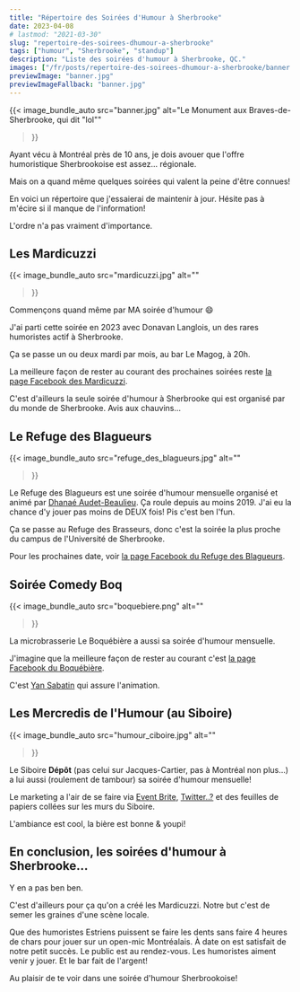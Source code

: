 ```yaml
---
title: "Répertoire des Soirées d'Humour à Sherbrooke"
date: 2023-04-08
# lastmod: "2021-03-30"
slug: "repertoire-des-soirees-dhumour-a-sherbrooke"
tags: ["humour", "Sherbrooke", "standup"]
description: "Liste des soirées d'humour à Sherbrooke, QC."
images: ["/fr/posts/repertoire-des-soirees-dhumour-a-sherbrooke/banner.jpg"]
previewImage: "banner.jpg"
previewImageFallback: "banner.jpg"
---
```


{{< image_bundle_auto
  src="banner.jpg"
  alt="Le Monument aux Braves-de-Sherbrooke, qui dit \"lol\""
>}}

Ayant vécu à Montréal près de 10 ans, 
je dois avouer que l'offre humoristique Sherbrookoise est assez... régionale.

Mais on a quand même quelques soirées qui valent la peine d'être connues!

En voici un répertoire que j'essaierai de maintenir à jour.
Hésite pas à m'écire si il manque de l'information!

L'ordre n'a pas vraiment d'importance.

## Les Mardicuzzi

{{< image_bundle_auto
  src="mardicuzzi.jpg"
  alt=""
>}}

Commençons quand même par MA soirée d'humour 😄

J'ai parti cette soirée en 2023 avec Donavan Langlois, un des rares humoristes actif à Sherbrooke.

Ça se passe un ou deux mardi par mois, au bar Le Magog, à 20h.

La meilleure façon de rester au courant des prochaines soirées reste 
[la page Facebook des Mardicuzzi](https://www.facebook.com/mardicuzzi/upcoming_hosted_events).

C'est d'ailleurs la seule soirée d'humour à Sherbrooke qui est organisé par du monde de Sherbrooke.
Avis aux chauvins...

## Le Refuge des Blagueurs

{{< image_bundle_auto
  src="refuge_des_blagueurs.jpg"
  alt=""
>}}

Le Refuge des Blagueurs est une soirée d'humour mensuelle organisé et animé 
par [Dhanaé Audet-Beaulieu](https://www.facebook.com/dhanaebeaulieu/).
Ça roule depuis au moins 2019.
J'ai eu la chance d'y jouer pas moins de DEUX fois!
Pis c'est ben l'fun.

Ça se passe au Refuge des Brasseurs, donc c'est la soirée la plus proche du campus de l'Université de Sherbrooke.

Pour les prochaines date, voir [la page Facebook du Refuge des Blagueurs](https://www.facebook.com/refugedesblagueurs).

## Soirée Comedy Boq

{{< image_bundle_auto
  src="boquebiere.png"
  alt=""
>}}

La microbrasserie Le Boquébière a aussi sa soirée d'humour mensuelle.

J'imagine que la meilleure façon de rester au courant c'est [la page Facebook du Boquébière](https://www.facebook.com/boquebiere).

C'est [Yan Sabatin](https://www.instagram.com/yan_sabb/) qui assure l'animation.

## Les Mercredis de l'Humour (au Siboire)

{{< image_bundle_auto
  src="humour_ciboire.jpg"
  alt=""
>}}

Le Siboire **Dépôt** (pas celui sur Jacques-Cartier, pas à Montréal non plus...) a lui aussi (roulement de tambour) sa soirée d'humour mensuelle!

Le marketing a l'air de se faire via [Event Brite](https://www.eventbrite.ca/e/billets-les-mercredis-de-lhumour-au-siboire-12-avril-2023-593593081887),
[Twitter..?](https://twitter.com/humoursiboire) et des feuilles de papiers collées sur les murs du Siboire.

L'ambiance est cool, la bière est bonne & youpi!

## En conclusion, les soirées d'humour à Sherbrooke...

Y en a pas ben ben.

C'est d'ailleurs pour ça qu'on a créé les Mardicuzzi.
Notre but c'est de semer les graines d'une scène locale.

Que des humoristes Estriens puissent se faire les dents sans faire 4 heures de chars pour jouer sur un open-mic Montréalais.
À date on est satisfait de notre petit succès.
Le public est au rendez-vous.
Les humoristes aiment venir y jouer.
Et le bar fait de l'argent!

Au plaisir de te voir dans une soirée d'humour Sherbrookoise!